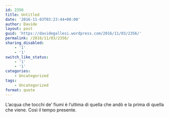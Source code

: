 ```yaml
---
id: 2356
title: Untitled
date: '2016-11-03T03:23:44+00:00'
author: Davide
layout: post
guid: 'https://davidegallesi.wordpress.com/2016/11/03/2356/'
permalink: /2016/11/03/2356/
sharing_disabled:
    - '1'
    - '1'
switch_like_status:
    - '1'
    - '1'
categories:
    - Uncategorized
tags:
    - Uncategorized
format: quote
---
```


L’acqua che tocchi de’ fiumi è l’ultima di quella che andò e la prima di quella che viene. Così il tempo presente.